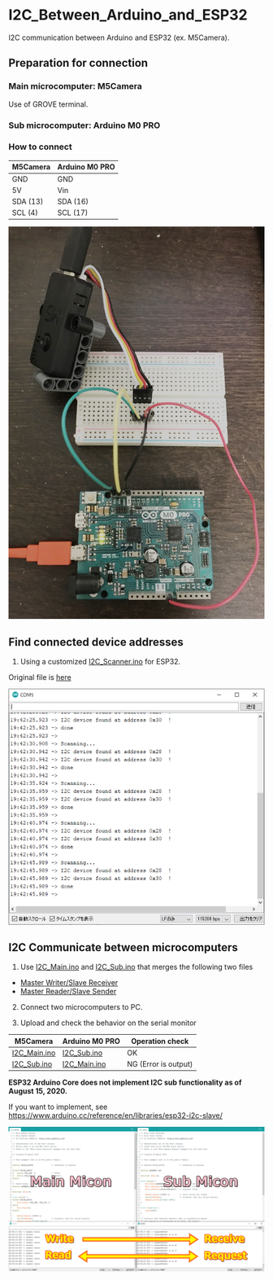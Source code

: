# I2C_Between_Arduino_and_ESP32
I2C communication between Arduino and ESP32 (ex. M5Camera).

## Preparation for connection

### Main microcomputer: M5Camera
Use of GROVE terminal.

### Sub microcomputer: Arduino M0 PRO

### How to connect

| M5Camera | Arduino M0 PRO |
| --- | --- |
| GND | GND |
| 5V | Vin |
| SDA (13) | SDA (16) |
| SCL (4) | SCL (17) |

<img src="README/circuit_diagram.jpg" width="600">

## Find connected device addresses
1. Using a customized [I2C_Scanner.ino](I2C_Scanner/I2C_Scanner.ino) for ESP32.

Original file is [here](https://playground.arduino.cc/Main/I2cScanner/)

<img src="README/I2C_Scanner.png" width="600">

## I2C Communicate between microcomputers
1. Use [I2C_Main.ino](I2C_Main/I2C_Main.ino) and [I2C_Sub.ino](I2C_Sub/I2C_Sub.ino) that merges the following two files
- [Master Writer/Slave Receiver](https://www.arduino.cc/en/Tutorial/MasterWriter)
- [Master Reader/Slave Sender](https://www.arduino.cc/en/Tutorial/MasterReader)

2. Connect two microcomputers to PC.

3. Upload and check the behavior on the serial monitor

| M5Camera | Arduino M0 PRO | Operation check |
| --- | --- | --- |
| [I2C_Main.ino](I2C_Main/I2C_Main.ino) | [I2C_Sub.ino](I2C_Sub/I2C_Sub.ino) | OK |
| [I2C_Sub.ino](I2C_Sub/I2C_Sub.ino) | [I2C_Main.ino](I2C_Main/I2C_Main.ino) | NG (Error is output) |

**ESP32 Arduino Core does not implement I2C sub functionality as of August 15, 2020.**

If you want to implement, see https://www.arduino.cc/reference/en/libraries/esp32-i2c-slave/

<img src="README/I2C_Code.png" width="600">
